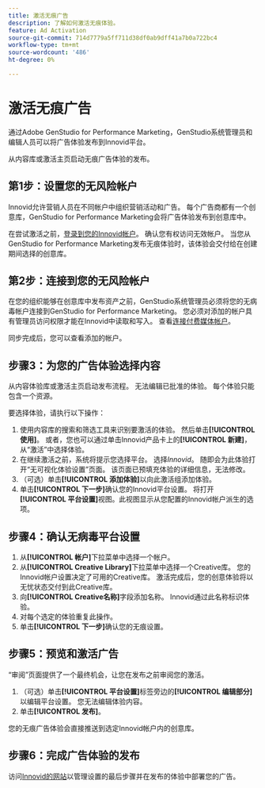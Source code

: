 ```yaml
---
title: 激活无痕广告
description: 了解如何激活无痕体验。
feature: Ad Activation
source-git-commit: 714d7779a5ff711d38df0ab9dff41a7b0a722bc4
workflow-type: tm+mt
source-wordcount: '486'
ht-degree: 0%

---
```


# 激活无痕广告

通过Adobe GenStudio for Performance Marketing，GenStudio系统管理员和编辑人员可以将广告体验发布到Innovid平台。

从内容库或激活主页启动无痕广告体验的发布。

## 第1步：设置您的无风险帐户

Innovid允许营销人员在不同帐户中组织营销活动和广告。 每个广告商都有一个创意库，GenStudio for Performance Marketing会将广告体验发布到创意库中。

在尝试激活之前，[登录到您的Innovid帐户][1]。 确认您有权访问无效帐户。 当您从GenStudio for Performance Marketing发布无痕体验时，该体验会交付给在创建期间选择的创意库。

## 第2步：连接到您的无风险帐户

在您的组织能够在创意库中发布资产之前，GenStudio系统管理员必须将您的无病毒帐户连接到GenStudio for Performance Marketing。 您必须对添加的帐户具有管理员访问权限才能在Innovid中读取和写入。 查看[连接付费媒体帐户][2]。

同步完成后，您可以查看添加的帐户。

## 步骤3：为您的广告体验选择内容

从内容体验库或激活主页启动发布流程。 无法编辑已批准的体验。 每个体验只能包含一个资源。

要选择体验，请执行以下操作：

1. 使用内容库的搜索和筛选工具来识别要激活的体验。 然后单击&#x200B;**[!UICONTROL 使用]**。 或者，您也可以通过单击Innovid产品卡上的&#x200B;**[!UICONTROL 新建]**，从“激活”中选择体验。
1. 在继续激活之前，系统将提示您选择平台。 选择&#x200B;*Innovid*。 随即会为此体验打开“无可视化体验设置”页面。 该页面已预填充体验的详细信息，无法修改。 
1. （可选）单击&#x200B;**[!UICONTROL 添加体验]**&#x200B;以向此激活组添加体验。
1. 单击&#x200B;**[!UICONTROL 下一步]**&#x200B;确认您的Innovid平台设置。 将打开&#x200B;**[!UICONTROL 平台设置]**&#x200B;视图。此视图显示从您配置的Innovid帐户派生的选项。

## 步骤4：确认无病毒平台设置

1. 从&#x200B;**[!UICONTROL 帐户]**&#x200B;下拉菜单中选择一个帐户。 
1. 从&#x200B;**[!UICONTROL Creative Library]**&#x200B;下拉菜单中选择一个Creative库。 您的Innovid帐户设置决定了可用的Creative库。 激活完成后，您的创意体验将以无忧状态交付到此Creative库。
1. 向&#x200B;**[!UICONTROL Creative名称]**&#x200B;字段添加名称。 Innovid通过此名称标识体验。
1. 对每个选定的体验重复此操作。
1. 单击&#x200B;**[!UICONTROL 下一步]**&#x200B;确认您的无痕设置。

## 步骤5：预览和激活广告

“审阅”页面提供了一个最终机会，让您在发布之前审阅您的激活。

1. （可选）单击&#x200B;**[!UICONTROL 平台设置]**&#x200B;标签旁边的&#x200B;**[!UICONTROL 编辑部分]**&#x200B;以编辑平台设置。 您无法编辑体验内容。
1. 单击&#x200B;**[!UICONTROL 发布]**。

您的无痕广告体验会直接推送到选定Innovid帐户内的创意库。

## 步骤6：完成广告体验的发布

访问[Innovid的网站][1]以管理设置的最后步骤并在发布的体验中部署您的广告。

[1]: https://www.innovid.com/
[2]: /help/user-guide/connectors/connect-channel.md
